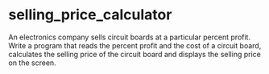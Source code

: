 # selling_price_calculator
An electronics company sells circuit boards at a particular percent profit. Write a program that reads the percent profit and the cost of a circuit board, calculates the selling price of the circuit board and displays the selling price on the screen.
